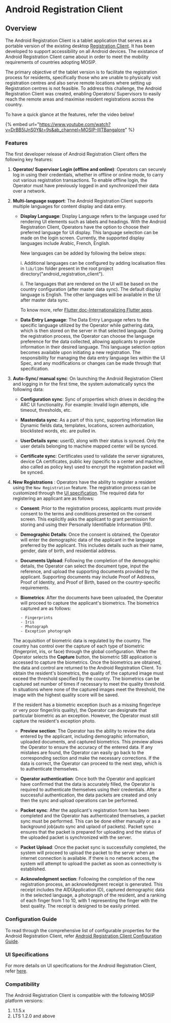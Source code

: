 # Android Registration Client

## Overview

The Android Registration Client is a tablet application that serves as a portable version of the existing desktop [Registration Client](https://docs.mosip.io/1.2.0/modules/registration-client). It has been developed to support accessibility on all Android devices. The existance of Android Registration Client came about in order to meet the mobility requirements of countries adopting MOSIP. 

The primary objective of the tablet version is to facilitate the registration process for residents, specifically those who are unable to physically visit registration centres and also serve remote locations where setting up Registration centres is not feasible. To address this challenge, the Android Registration Client was created, enabling Operators/ Supervisors to easily reach the remote areas and maximise resident registrations across the country.

To have a quick glance at the features, refer the video below!

{% embed url="https://www.youtube.com/watch?v=DrBB5IJnS0Y&t=9s&ab_channel=MOSIP-IIITBangalore" %}

### Features

The first developer release of Android Registration Client offers the following key features:

1. **Operator/ Supervisor Login (offline and online)**: Operators can securely log in using their credentials, whether in offline or online mode, to carry out various registration transactions. To enable offline login, the Operator must have previously logged in and synchronized their data over a network.

2. **Multi-language support**: The Android Registration Client supports multiple languages for content display and data entry.

     * **Display Language**: Display Language refers to the language used for rendering UI elements such as labels and headings. With 
        the Android Registration Client, Operators have the option to choose their preferred language for UI display. This language 
        selection can be made on the login screen. Currently, the supported display languages include Arabic, French, English.

       New languages can be added by following the below steps:
    
         i. Additional languages can be configured by adding localisation files in `lib/l10n` folder present in the root project 
               directory("android_registration_client").
       
    
         ii. The languages that are rendered on the UI will be based on the country configuration (after master data sync). The default 
               display language is English. The other languages will be available in the UI after master data sync.
       
          To know more, refer [Flutter doc-Internationalizing Flutter apps](https://docs.flutter.dev/ui/accessibility-and-localization/internationalization).
   
   * **Data Entry Language**: The Data Entry Language refers to the specific language utilized by the Operator while gathering data, 
      which is then stored on the server in that selected language. During the registration process, the Operator can choose the 
      language preference for the data collected, allowing applicants to provide information in their desired language. This language 
      selection option becomes available upon initiating a new registration. The responsibility for managing the data entry language 
      lies within the UI Spec, and any modifications or changes can be made through that specification.

4. **Auto-Sync/ manual sync**: On launching the Android Registration Client and logging in for the first time, the system automatically syncs the following data:

     * **Configuration sync**: Sync of properties which drives in deciding the ARC UI functionality. For example: Invalid login attempts, idle timeout, thresholds, etc.
    
     * **Masterdata sync**: As a part of this sync, supporting information like Dynamic fields data, templates, locations, screen authorization, blocklisted words, etc. are pulled in.
    
    * **UserDetails sync**: userID, along with their status is synced. Only the user details belonging to machine mapped center will be synced.
    
     * **Certificate sync**: Certificates used to validate the server signatures, device CA certificates, public key (specific to a center and machine, also called as policy key) used to encrypt the registration packet will be synced.

  
5. **New Registrations** : Operators have the ability to register a resident using the `New Registration` feature. The registration process can be customized through the [UI specification](https://docs.mosip.io/1.2.0/modules/registration-client/registration-client-ui-specifications). The required data for registering an applicant are as follows:

    * **Consent**: Prior to the registration process, applicants must provide consent to the terms and conditions presented on the consent screen. This explicitly asks the applicant to grant permission for storing and using their Personally Identifiable Information (PII).
    
    * **Demographic Details**: Once the consent is obtained, the Operator will enter the demographic data of the applicant in the language preferred by the applicant. This includes details such as their name, gender, date of birth, and residential address.
    
    * **Documents Upload**: Following the completion of the demographic details, the Operator can select the document type, input the reference, and upload the supporting documents provided by the applicant. Supporting documents may include Proof of Address, Proof of Identity, and Proof of Birth, based on the country-specific requirements.
    
    * **Biometrics**: After the documents have been uploaded, the Operator will proceed to capture the applicant's biometrics. The biometrics captured are as follows:

          - Fingerprints
          - Iris 
          - Photograph
          - Exception photograph

     The acquisition of biometric data is regulated by the country. The country has control over the capture of each type of biometric 
     (fingerprint, iris, or face) through the global configuration. When the Operator selects the **Capture** button, the biometric SBI 
     application is accessed to capture the biometrics. Once the biometrics are obtained, the data and control are returned to the 
     Android Registration Client. To obtain the resident's biometrics, the quality of the captured image must exceed the threshold 
     specified by the country. The biometrics can be captured set number of times if necessary to meet the quality threshold. In situations 
     where none of the captured images meet the threshold, the image with the highest quality score will be saved.
    
     If the resident has a biometric exception (such as a missing finger/eye or very poor finger/iris quality), the Operator can
     designate that particular biometric as an exception. However, the Operator must still capture the resident's exception photo.

    * **Preview section**: The Operator has the ability to review the data entered by the applicant, including demographic information, uploaded documents, and captured biometrics. This preview allows the Operator to ensure the accuracy of the entered data. If any mistakes are found, the Operator can easily go back to the corresponding section and make the necessary corrections. If the data is correct, the Operator can proceed to the next step, which is to authenticate themselves.
    
    * **Operator authentication**: Once both the Operator and applicant have confirmed that the data is accurately filled, the Operator is required to authenticate themselves using their credentials. After a successful authentication, the data packets are created and only then the sync and upload operations can be performed. 
    
    * **Packet sync**: After the applicant's registration form has been completed and the Operator has authenticated themselves, a packet sync must be performed. This can be done either manually or as a background job(auto sync and uplaod of packets). Packet sync ensures that the packet is prepared for uploading and the status of the uploaded packet is synchronized with the server.
    
    * **Packet Upload**: Once the packet sync is successfully completed, the system will proceed to upload the packet to the server when an internet connection is available. If there is no network access, the system will attempt to upload the packet as soon as connectivity is established.

    * **Acknowledgment section**: Following the completion of the new registration process, an acknowledgment receipt is generated. This receipt includes the AID(Application ID), captured demographic data in the selected language, a photograph of the resident, and a ranking of each finger from 1 to 10, with 1 representing the finger with the best quality. The receipt is designed to be easily printed.


### Configuration Guide

To read through the comprehensive list of configurable properties for the Android Registration Client, refer [Android Registration Client Configuration Guide](https://docs.mosip.io/1.2.0/android-registration-client/android-registration-client-configuration).

### UI Specifications

For more details on UI specifications for the Android Registration Client, refer [here](https://docs.mosip.io/1.2.0/android-registration-client/registration-client/registration-client-ui-specifications).

### Compatibility

The Android Registration Client is compatible with the following MOSIP platform versions:

1. 1.1.5.x
2. LTS 1.2.0 and above


